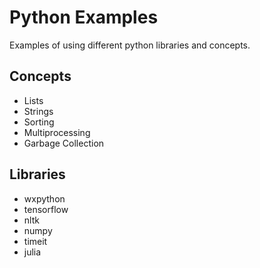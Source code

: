 # Python Examples

Examples of using different python libraries and concepts.

## Concepts

- Lists
- Strings
- Sorting
- Multiprocessing
- Garbage Collection

## Libraries

- wxpython
- tensorflow
- nltk
- numpy
- timeit
- julia

